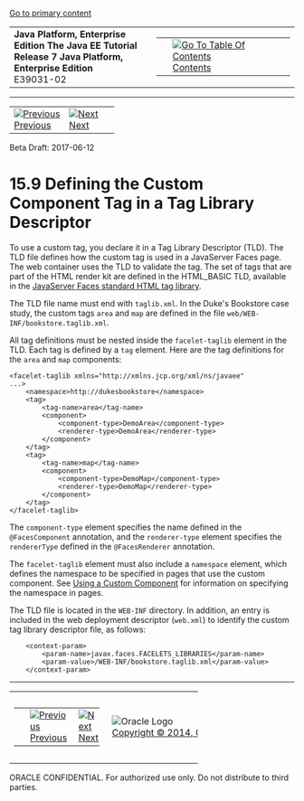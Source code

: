 [Go to primary content](#BEGIN)

<table>
<colgroup>
<col width="50%" />
<col width="50%" />
</colgroup>
<tbody>
<tr class="odd">
<td><strong>Java Platform, Enterprise Edition The Java EE Tutorial</strong><br />
<strong>Release 7 Java Platform, Enterprise Edition</strong><br />
E39031-02</td>
<td><table>
<tbody>
<tr class="odd">
<td> </td>
<td><a href="toc.htm"><img src="../../dcommon/gifs/toc.gif" alt="Go To Table Of Contents" /><br />
<span class="icon">Contents</span></a></td>
</tr>
</tbody>
</table></td>
</tr>
</tbody>
</table>

-----

<table>
<tbody>
<tr class="odd">
<td><a href="jsf-custom008.htm"><img src="../../dcommon/gifs/leftnav.gif" alt="Previous" /><br />
<span class="icon">Previous</span></a> </td>
<td><a href="jsf-custom010.htm"><img src="../../dcommon/gifs/rightnav.gif" alt="Next" /><br />
<span class="icon">Next</span></a></td>
<td> </td>
</tr>
</tbody>
</table>

Beta Draft: 2017-06-12

# 15.9 Defining the Custom Component Tag in a Tag Library Descriptor

To use a custom tag, you declare it in a Tag Library Descriptor (TLD).
The TLD file defines how the custom tag is used in a JavaServer Faces
page. The web container uses the TLD to validate the tag. The set of
tags that are part of the HTML render kit are defined in the HTML\_BASIC
TLD, available in the [JavaServer Faces standard HTML tag
library](olink:JSFRK).

The TLD file name must end with `taglib.xml`. In the Duke's Bookstore
case study, the custom tags `area` and `map` are defined in the file
`web/WEB-INF/bookstore.taglib.xml`.

All tag definitions must be nested inside the `facelet-taglib` element
in the TLD. Each tag is defined by a `tag` element. Here are the tag
definitions for the `area` and `map` components:

``` oac_no_warn
<facelet-taglib xmlns="http://xmlns.jcp.org/xml/ns/javaee"
...>
    <namespace>http://dukesbookstore</namespace>
    <tag>
        <tag-name>area</tag-name>
        <component>
            <component-type>DemoArea</component-type>
            <renderer-type>DemoArea</renderer-type>
        </component>
    </tag>
    <tag>
        <tag-name>map</tag-name>
        <component>
            <component-type>DemoMap</component-type>
            <renderer-type>DemoMap</renderer-type>
        </component>
    </tag>
</facelet-taglib>
```

The `component-type` element specifies the name defined in the
`@FacesComponent` annotation, and the `renderer-type` element specifies
the `rendererType` defined in the `@FacesRenderer` annotation.

The `facelet-taglib` element must also include a `namespace` element,
which defines the namespace to be specified in pages that use the custom
component. See [Using a Custom Component](jsf-custom010.htm#BNATT) for
information on specifying the namespace in pages.

The TLD file is located in the `WEB-INF` directory. In addition, an
entry is included in the web deployment descriptor (`web.xml`) to
identify the custom tag library descriptor file, as follows:

``` oac_no_warn
    <context-param>
        <param-name>javax.faces.FACELETS_LIBRARIES</param-name>
        <param-value>/WEB-INF/bookstore.taglib.xml</param-value>
    </context-param>
```

-----

<table style="width:66%;">
<colgroup>
<col width="33%" />
<col width="0%" />
<col width="33%" />
</colgroup>
<tbody>
<tr class="odd">
<td><table style="width:96%;">
<colgroup>
<col width="0%" />
<col width="48%" />
<col width="48%" />
</colgroup>
<tbody>
<tr class="odd">
<td> </td>
<td><a href="jsf-custom008.htm"><img src="../../dcommon/gifs/leftnav.gif" alt="Previous" /><br />
<span class="icon">Previous</span></a> </td>
<td><a href="jsf-custom010.htm"><img src="../../dcommon/gifs/rightnav.gif" alt="Next" /><br />
<span class="icon">Next</span></a></td>
</tr>
</tbody>
</table></td>
<td><img src="../../dcommon/gifs/oracle.gif" alt="Oracle Logo" class="copyrightlogo" /> <a href="../../dcommon/html/cpyr.htm"><br />
<span class="copyrightlogo">Copyright © 2014, Oracle and/or its affiliates. All rights reserved.</span></a></td>
<td><table>
<tbody>
<tr class="odd">
<td> </td>
<td><a href="toc.htm"><img src="../../dcommon/gifs/toc.gif" alt="Go To Table Of Contents" /><br />
<span class="icon">Contents</span></a></td>
</tr>
</tbody>
</table></td>
</tr>
</tbody>
</table>

ORACLE CONFIDENTIAL. For authorized use only. Do not distribute to third parties.
